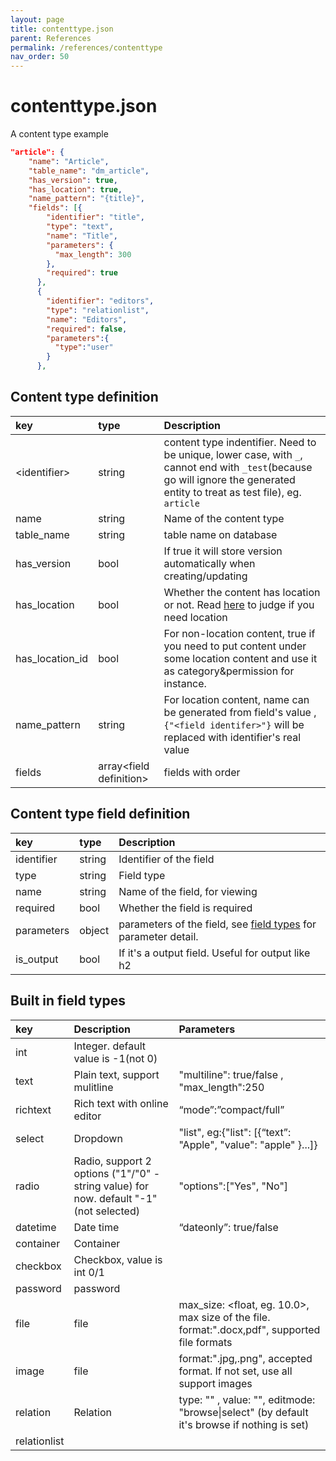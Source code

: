 ```yaml
---
layout: page
title: contenttype.json
parent: References
permalink: /references/contenttype
nav_order: 50
---
```

# contenttype.json

A content type example
```json
"article": {
    "name": "Article",
    "table_name": "dm_article",
    "has_version": true,
    "has_location": true,
    "name_pattern": "{title}",
    "fields": [{
        "identifier": "title",
        "type": "text",
        "name": "Title",
        "parameters": {
          "max_length": 300
        },
        "required": true
      },
      {
        "identifier": "editors",
        "type": "relationlist",
        "name": "Editors",
        "required": false,
        "parameters":{
          "type":"user"
        }
      },
```

## Content type definition

| key      | type  | Description       
|:---------|:----|:---------------------|
| \<identifier\>   | string     | content type indentifier. Need to be unique, lower case, with `_`, cannot end with `_test`(because go will ignore the generated entity to treat as test file), eg. `article`       |
| name     |string   | Name of the content type      |
| table_name |string       | table name on database      |
| has_version |bool       | If true it will store version automatically when creating/updating      |
| has_location |bool       | Whether the content has location or not. Read [here](../tutorial/digimaker-concepts#location-content-and-non-location-content) to judge if you need location|
| has_location_id   |bool     | For non-location content, true if you need to put content under some location content and use it as category&permission for instance.      |
| name_pattern    | string    | For location content, name can be generated from field's value , `{"<field identifer>"}` will be replaced with identifier's real value    |
| fields    | array\<field definition\>    |  fields with order  |


## Content type field definition

| key      | type  | Description       
|:---------|:----|:---------------------|
| identifier    | string    |  Identifier of the field  |
| type    | string    |  Field type  |
| name    | string    |  Name of the field, for viewing  |
| required    | bool    |  Whether the field is required  |
| parameters    | object    |  parameters of the field, see [field types](#field-types) for parameter detail. |
| is_output    | bool    |  If it's a output field. Useful for output like h2  |



## Built in field types

| key       | Description   | Parameters 
|:--------- |:---------------------|:----|
| int  |	Integer. default value is -1(not 0)| | 
| text  |	Plain text, support mulitline| "multiline": true/false , "max_length":250| 
| richtext |	Rich text with online editor |	“mode”:”compact/full”
| select |	Dropdown | "list", eg:{"list": [{“text”: "Apple", "value": "apple" }...]} |
| radio |	Radio, support 2 options ("1"/"0" - string value) for now. default "-1"(not selected) | "options":["Yes", "No"] |
| datetime |	Date time |	“dateonly”: true/false
| container| 	Container |  | 
| checkbox |	Checkbox, value is int 0/1  |	 | 
| password |	password |	 | 
| file | file  |	max_size: <float, eg. 10.0>, max size of the file.  format:".docx,pdf", supported file formats | 
| image | file  | format:".jpg,.png", accepted format. If not set, use all support images | 
| relation |	Relation  | type: "<content type>" , value: "<field identifier>", editmode: "browse\|select" (by default it's browse if nothing is set)
| relationlist |
